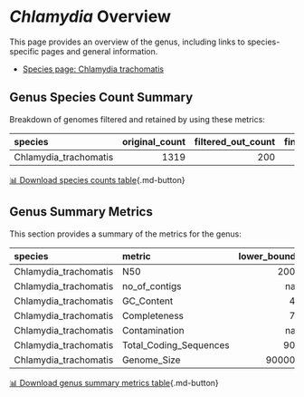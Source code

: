 # *Chlamydia* Overview
This page provides an overview of the genus, including links to species-specific pages and general information.

- [Species page: Chlamydia trachomatis](Chlamydia_trachomatis/index.md)
## Genus Species Count Summary
Breakdown of genomes filtered and retained by using these metrics:

| species               |   original_count |   filtered_out_count |   final_count |
|:----------------------|-----------------:|---------------------:|--------------:|
| Chlamydia_trachomatis |             1319 |                  200 |          1119 |


[📊 Download species counts table](species_counts.csv){.md-button}
## Genus Summary Metrics
This section provides a summary of the metrics for the genus:

| species               | metric                 |   lower_bounds |   upper_bounds |
|:----------------------|:-----------------------|---------------:|---------------:|
| Chlamydia_trachomatis | N50                    |           2000 |      nan       |
| Chlamydia_trachomatis | no_of_contigs          |            nan |      710       |
| Chlamydia_trachomatis | GC_Content             |             41 |       43       |
| Chlamydia_trachomatis | Completeness           |             76 |      nan       |
| Chlamydia_trachomatis | Contamination          |            nan |        8       |
| Chlamydia_trachomatis | Total_Coding_Sequences |            900 |     1400       |
| Chlamydia_trachomatis | Genome_Size            |         900000 |        1.3e+06 |


[📊 Download genus summary metrics table](genus_summary_metrics.csv){.md-button}
